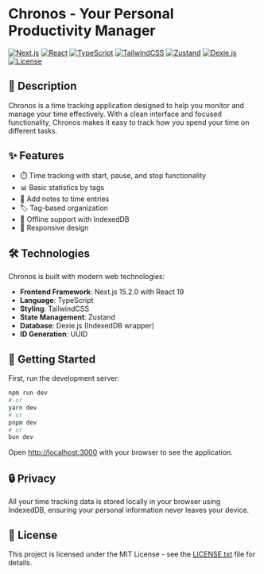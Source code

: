 # Chronos - Your Personal Productivity Manager

[![Next.js](https://img.shields.io/badge/Next.js-15.2.3-black?style=for-the-badge&logo=next.js)](https://nextjs.org/)
[![React](https://img.shields.io/badge/React-19.0.0-blue?style=for-the-badge&logo=react)](https://reactjs.org/)
[![TypeScript](https://img.shields.io/badge/TypeScript-5-blue?style=for-the-badge&logo=typescript)](https://www.typescriptlang.org/)
[![TailwindCSS](https://img.shields.io/badge/TailwindCSS-4-38B2AC?style=for-the-badge&logo=tailwind-css)](https://tailwindcss.com/)
[![Zustand](https://img.shields.io/badge/Zustand-5.0.3-brown?style=for-the-badge&logo=npm)](https://github.com/pmndrs/zustand)
[![Dexie.js](https://img.shields.io/badge/Dexie.js-4.0.11-purple?style=for-the-badge&logo=npm)](https://dexie.org/)
[![License](https://img.shields.io/badge/License-MIT-yellow.svg?style=for-the-badge)](LICENSE.txt)

## 📝 Description

Chronos is a time tracking application designed to help you monitor and manage your time effectively. With a clean interface and focused functionality, Chronos makes it easy to track how you spend your time on different tasks.

## ✨ Features

- ⏱️ Time tracking with start, pause, and stop functionality
- 📊 Basic statistics by tags
- 📝 Add notes to time entries
- 🏷️ Tag-based organization
- 💾 Offline support with IndexedDB
- 📱 Responsive design

## 🛠️ Technologies

Chronos is built with modern web technologies:

- **Frontend Framework**: Next.js 15.2.0 with React 19
- **Language**: TypeScript
- **Styling**: TailwindCSS
- **State Management**: Zustand
- **Database**: Dexie.js (IndexedDB wrapper)
- **ID Generation**: UUID

## 🚀 Getting Started

First, run the development server:

```bash
npm run dev
# or
yarn dev
# or
pnpm dev
# or
bun dev
```

Open [http://localhost:3000](http://localhost:3000) with your browser to see the application.

## 🔒 Privacy

All your time tracking data is stored locally in your browser using IndexedDB, ensuring your personal information never leaves your device.

## 📄 License

This project is licensed under the MIT License - see the [LICENSE.txt](LICENSE.txt) file for details.
